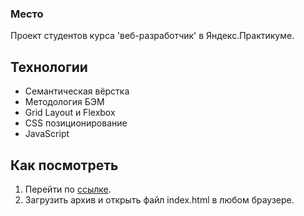 ### Место
Проект студентов курса 'веб-разработчик' в Яндекс.Практикуме.

## Технологии
* Семантическая вёрстка
* Методология БЭМ
* Grid Layout и Flexbox
* CSS позиционирование
* JavaScript

## Как посмотреть
1. Перейти по [ссылке](https://mysoulterious.github.io/mesto/). 
2. Загрузить архив и открыть файл index.html в любом браузере.

